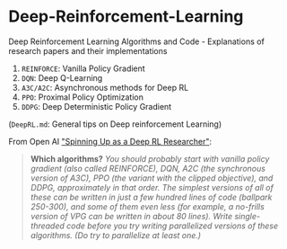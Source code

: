 # Deep-Reinforcement-Learning
Deep Reinforcement Learning Algorithms and Code - Explanations of research papers and their implementations

1. `REINFORCE`: Vanilla Policy Gradient
2. `DQN`: Deep Q-Learning
3. `A3C/A2C`: Asynchronous methods for Deep RL
4. `PPO`: Proximal Policy Optimization
5. `DDPG`: Deep Deterministic Policy Gradient

(`DeepRL.md`: General tips on Deep reinforcement Learning)


From Open AI ["Spinning Up as a Deep RL Researcher"](https://spinningup.openai.com/en/latest/spinningup/spinningup.html):

>**Which algorithms?** *You should probably start with vanilla policy gradient (also called REINFORCE), DQN, A2C (the synchronous version of A3C), PPO (the variant with the clipped objective), and DDPG, approximately in that order. The simplest versions of all of these can be written in just a few hundred lines of code (ballpark 250-300), and some of them even less (for example, a no-frills version of VPG can be written in about 80 lines). Write single-threaded code before you try writing parallelized versions of these algorithms. (Do try to parallelize at least one.)*


